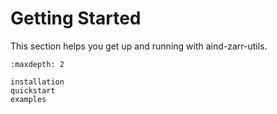 # Getting Started

This section helps you get up and running with aind-zarr-utils.

```{toctree}
:maxdepth: 2

installation
quickstart
examples
```